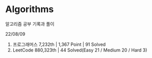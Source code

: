 # Algorithms

알고리즘 공부 기록과 풀이

22/08/09

1. 프로그래머스 7,232th | 1,367 Point | 91 Solved
2. LeetCode 880,323th | 44 Solved(Easy 21 / Medium 20 / Hard 3)
